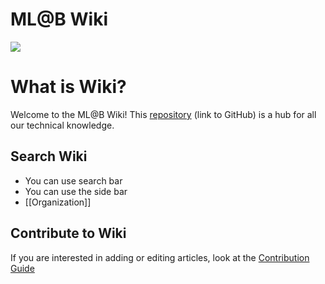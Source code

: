 # ML@B Wiki

![](https://ml.berkeley.edu/static/media/mlab-logo-horizontal-small.3d4a6012.png)

# What is Wiki?

Welcome to the ML@B Wiki! This [repository](https://github.com/mlberkeley/wiki) (link to GitHub) is a hub for all our technical knowledge. 


## Search Wiki

* You can use search bar
* You can use the side bar
* [[Organization]]

## Contribute to Wiki

If you are interested in adding or editing articles, look at the [Contribution Guide](./A-Guide-To-Contributing-To-Wiki/)